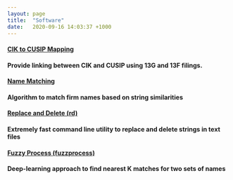 ```yaml
---
layout: page
title:  "Software"
date:   2020-09-16 14:03:37 +1000
---
```


<h4>
<a href="https://github.com/leoliu0/cik-cusip-mapping">CIK to CUSIP Mapping</a>
<h4/>
Provide linking between CIK and CUSIP using 13G and 13F filings. 

<h4>
<a href="https://github.com/leoliu0/name_matching">Name Matching</a>
<h4/>
Algorithm to match firm names based on string similarities

<h4>
<a href="https://github.com/leoliu0/rd">Replace and Delete (rd)</a>
<h4/>
Extremely fast command line utility to replace and delete strings in text files

<h4>
<a href="https://github.com/leoliu0/fuzzprocess">Fuzzy Process (fuzzprocess)</a>
<h4/>
Deep-learning approach to find nearest K matches for two sets of names

[jekyll-docs]: https://jekyllrb.com/docs/home
[jekyll-gh]:   https://github.com/jekyll/jekyll
[jekyll-talk]: https://talk.jekyllrb.com/
